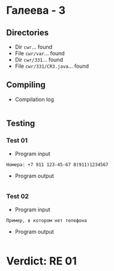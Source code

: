 # Галеева - 3
## Directories
- Dir `cwr`... found
- File `cwr/var`... found
- Dir `cwr/331`... found
- File `cwr/331/CR3.java`... found
## Compiling
- Compilation log
```

```
## Testing
### Test 01
- Program input
```
Номера: +7 911 123-45-67 8(911)1234567

```
- Program output
```

```
### Test 02
- Program input
```
Пример, в котором нет телефона

```
- Program output
```

```
# Verdict: RE 01
